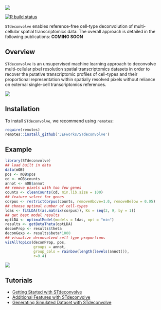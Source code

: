 <img src="https://github.com/JEFworks/STdeconvolve/blob/package/docs/img/STdeconvolve_logo.png?raw=true"/>

<!-- badges: start -->
[![R build status](https://github.com/JEFworks/STdeconvolve/workflows/R-CMD-check/badge.svg)](https://github.com/JEFworks/STdeconvolve/actions)
<!-- badges: end -->

`STdeconvolve` enables reference-free cell-type deconvolution of multi-cellular spatial transcriptomics data. The overall approach is detailed in the following publications: **COMING SOON**

## Overview

`STdeconvolve` is an unsupervised machine learning approach to deconvolve multi-cellular pixel resolution spatial transcriptomics datasets in order to recover the putative transcriptomic profiles of cell-types and their proportional representation within spatially resolved pixels without reliance on external single-cell transcriptomics references.

<img src="https://github.com/JEFworks/STdeconvolve/blob/package/docs/img/STdeconvolve_workflowforwebsite.png?raw=true"/>

## Installation

To install `STdeconvolve`, we recommend using `remotes`:

``` r
require(remotes)
remotes::install_github('JEFworks/STdeconvolve')
```

## Example

``` r
library(STdeconvolve)
## load built in data
data(mOB)
pos <- mOB$pos
cd <- mOB$counts
annot <- mOB$annot
## remove pixels with too few genes
counts <- cleanCounts(cd, min.lib.size = 100)
## feature select for genes
corpus <- restrictCorpus(counts, removeAbove=1.0, removeBelow = 0.05)
## choose optimal number of cell-types
ldas <- fitLDA(t(as.matrix(corpus)), Ks = seq(2, 9, by = 1))
## get best model results
optLDA <- optimalModel(models = ldas, opt = "min")
results <- getBetaTheta(optLDA)
deconProp <- results$theta
deconGexp <- results$beta*1000
## visualize deconvolved cell-type proportions
vizAllTopics(deconProp, pos, 
             groups = annot, 
             group_cols = rainbow(length(levels(annot))),
             r=0.4)	     
```

<img src="https://github.com/JEFworks/STdeconvolve/blob/package/docs/getting_started_files/figure-markdown_github/getting_started_proportions-1.png?raw=true"/>

## Tutorials
- [Getting Started with STdeconvolve](https://github.com/JEFworks/STdeconvolve/blob/package/docs/getting_started.md)
- [Additional Features with STdeconvolve](https://github.com/JEFworks/STdeconvolve/blob/package/docs/additional_features.md)
- [Generating Simulated Dataset with STdeconvolve](https://github.com/JEFworks/STdeconvolve/blob/package/docs/simulate_merfish_dataset.md)